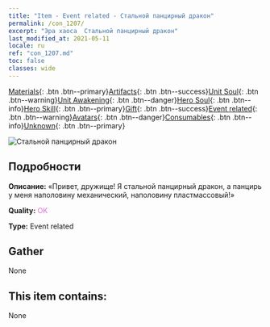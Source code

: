 ```yaml
---
title: "Item - Event related - Стальной панцирный дракон"
permalink: /con_1207/
excerpt: "Эра хаоса  Стальной панцирный дракон"
last_modified_at: 2021-05-11
locale: ru
ref: "con_1207.md"
toc: false
classes: wide
---
```

 [Materials](/ItemsRU/){: .btn .btn--primary}[Artifacts](/ItemsRU/Artifacts/){: .btn .btn--success}[Unit Soul](/ItemsRU/UnitSoul/){: .btn .btn--warning}[Unit Awakening](/ItemsRU/UnitAwakening/){: .btn .btn--danger}[Hero Soul](/ItemsRU/HeroSoul/){: .btn .btn--info}[Hero Skill](/ItemsRU/HeroSkill/){: .btn .btn--primary}[Gift](/ItemsRU/Gift/){: .btn .btn--success}[Event related](/ItemsRU/Events/){: .btn .btn--warning}[Avatars](/ItemsRU/Avatars/){: .btn .btn--danger}[Consumables](/ItemsRU/Consumables/){: .btn .btn--info}[Unknown](/ItemsRU/Unknown/){: .btn .btn--primary}

 ![Стальной панцирный дракон](/images/t/i_81521231.png)

## Подробности
 **Описание:** «Привет, дружище! Я стальной панцирный дракон, а панцирь у меня наполовину механический, наполовину пластмассовый!»

 **Quality:** <span style="color: #DA70D6">OK</span>

 **Type:** Event related

## Gather

  None

## This item contains:

  None

